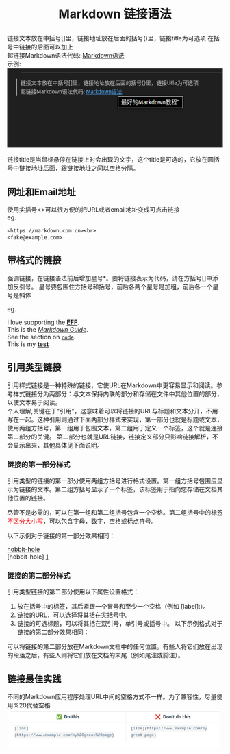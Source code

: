 
 # <p style="text-align: center; font-size:28px;" > Markdown 链接语法 </p>
<!--使用<p>标签设置文字居中、字体大小-->

链接文本放在中括号[]里，链接地址放在后面的括号()里，链接title为可选项 在括号中链接的后面可以加上<br> 
超链接Markdown语法代码:  [Markdown语法](https://markdown.com.cn "最好的Markdown教程”") <br>
示例:
![alt text](/image/im_link.png)

链接title是当鼠标悬停在链接上时会出现的文字，这个title是可选的，它放在圆括号中链接地址后面，跟链接地址之间以空格分隔。

## 网址和Email地址
使用尖括号<>可以很方便的把URL或者email地址变成可点击链接<br>
eg.<br>

    <https://markdown.com.cn><br>
    <fake@example.com>
<!--不要使用空格或者制表符缩进，请使用空白行或多行文本进行分割 -->
## 带格式的链接<br>
强调链接，在链接语法前后增加星号*。要将链接表示为代码，请在方括号[]中添加反引号。
星号要包围住方括号和括号，前后各两个星号是加粗，前后各一个星号是斜体

eg.

I love supporting the **[EFF](https://eff.org)**. <br>
This is the *[Markdown Guide](https://www.markdownguide.org)*. <br>
See the section on [`code`](#code). <br>
This is my **[test](https://eff.org)**

## 引用类型链接

引用样式链接是一种特殊的链接，它使URL在Markdown中更容易显示和阅读。参考样式链接分为两部分：与文本保持内联的部分和存储在文件中其他位置的部分，以使文本易于阅读。<br>
个人理解,关键在于"引用"，这意味着可以将链接的URL与标题和文本分开，不用写在一起。这种引用则通过下面两部分样式来实现，第一部分也就是标题或文本，使用两组方括号，第一组用于包围文本，第二组用于定义一个标签，这个就是连接第二部分的关键。
第二部分也就是URL链接，链接定义部分只影响链接解析，不会显示出来，其他具体见下面说明。

### 链接的第一部分样式

引用类型的链接的第一部分使用两组方括号进行格式设置。第一组方括号包围应显示为链接的文本。第二组方括号显示了一个标签，该标签用于指向您存储在文档其他位置的链接。

尽管不是必需的，可以在第一组和第二组括号包含一个空格。第二组括号中的标签<span style="color: red">不区分大小写</span>，可以包含字母，数字，空格或标点符号。
<!--Markdown不支持字体大小、颜色设置，可以使用Html标签内联来设置-->
以下示例对于链接的第一部分效果相同：

[hobbit-hole][1] <br>
[hobbit-hole] [1]

### 链接的第二部分样式
引用类型链接的第二部分使用以下属性设置格式：

1. 放在括号中的标签，其后紧跟一个冒号和至少一个空格（例如 [label]:）。
2. 链接的URL，可以选择将其括在尖括号中。
3. 链接的可选标题，可以将其括在双引号，单引号或括号中。
以下示例格式对于链接的第二部分效果相同：<!-- 链接定义部分只影响链接解析，不会显示出来s-->

[1]: https://en.wikipedia.org/wiki/Hobbit#Lifestyle 
[1]: https://en.wikipedia.org/wiki/Hobbit#Lifestyle "Hobbit lifestyles" 
[1]: https://en.wikipedia.org/wiki/Hobbit#Lifestyle 'Hobbit lifestyles' 
[1]: https://en.wikipedia.org/wiki/Hobbit#Lifestyle (Hobbit lifestyles) 
[1]: <https://en.wikipedia.org/wiki/Hobbit#Lifestyle> "Hobbit lifestyles" 
[1]: <https://en.wikipedia.org/wiki/Hobbit#Lifestyle> 'Hobbit lifestyles' 
[1]: <https://en.wikipedia.org/wiki/Hobbit#Lifestyle> (Hobbit lifestyles) 

可以将链接的第二部分放在Markdown文档中的任何位置。有些人将它们放在出现的段落之后，有些人则将它们放在文档的末尾（例如尾注或脚注）。

## 链接最佳实践
不同的Markdown应用程序处理URL中间的空格方式不一样。为了兼容性，尽量使用%20代替空格![alt text](/image/im_link1.png)







